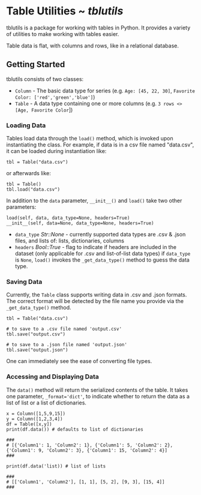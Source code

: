 # Table Utilities ~ *tblutils*

tblutils is a package for working with tables in Python. It provides a variety of utilities to make working with tables easier.

Table data is flat, with columns and rows, like in a relational database.

## Getting Started

tblutils consists of two classes:
* `Column` - The basic data type for series (e.g. `Age: [45, 22, 30]`, `Favorite Color: ['red','green','blue']`)
* `Table` - A data type containing one or more columns (e.g. `3 rows <> [Age, Favorite Color`])


### Loading Data
Tables load data through the `load()` method, which is invoked upon instantiating the class.
For example, if data is in a csv file named "data.csv", it can be loaded during instantiation like:
```
tbl = Table("data.csv")
```
or afterwards like:
```
tbl = Table()
tbl.load("data.csv")
```

In addition to the `data` parameter, `__init__()` and `load()` take two other parameters:
```
load(self, data, data_type=None, headers=True)
__init__(self, data=None, data_type=None, headers=True)
```
* `data_type` *Str::None* - currently supported data types are .csv & .json files, and lists of: lists, dictionaries, columns
* `headers` *Bool::True* - flag to indicate if headers are included in the dataset (only applicable for .csv and list-of-list data types)
if `data_type` is `None`, `load()` invokes the `_get_data_type()` method to guess the data type.


### Saving Data
Currently, the `Table` class supports writing data in .csv and .json formats. The correct format will be detected by the file name you provide via the `_get_data_type()` method.
```
tbl = Table("data.csv")

# to save to a .csv file named 'output.csv'
tbl.save("output.csv")

# to save to a .json file named 'output.json'
tbl.save("output.json")
```
One can immediately see the ease of converting file types.

### Accessing and Displaying Data
The `data()` method will return the serialized contents of the table. It takes one parameter, `_format='dict'`, to indicate whether to return the data as a list of list or a list of dictionaries.

```
x = Column([1,5,9,15])
y = Column([1,2,3,4])
df = Table([x,y])
print(df.data()) # defaults to list of dictionaries

###
# [{'Column1': 1, 'Column2': 1}, {'Column1': 5, 'Column2': 2}, {'Column1': 9, 'Column2': 3}, {'Column1': 15, 'Column2': 4}]
###

print(df.data('list)) # list of lists

###
# [['Column1', 'Column2'], [1, 1], [5, 2], [9, 3], [15, 4]]
###
```
